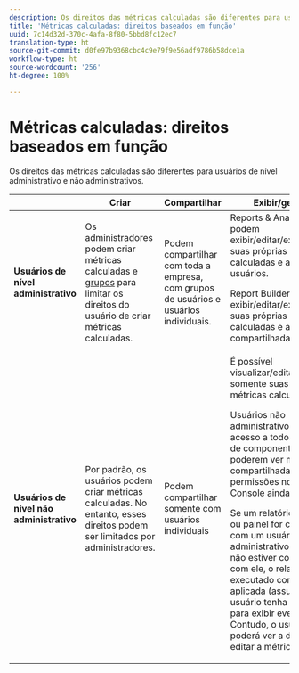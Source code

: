 ```yaml
---
description: Os direitos das métricas calculadas são diferentes para usuários de nível administrativo e não administrativos.
title: 'Métricas calculadas: direitos baseados em função'
uuid: 7c14d32d-370c-4afa-8f80-5bbd8fc12ec7
translation-type: ht
source-git-commit: d0fe97b9368cbc4c9e79f9e56adf9786b58dce1a
workflow-type: ht
source-wordcount: '256'
ht-degree: 100%

---
```



# Métricas calculadas: direitos baseados em função

Os direitos das métricas calculadas são diferentes para usuários de nível administrativo e não administrativos.

<table id="table_13F72FD90C964B86BD4B51E6F51ED292"> 
 <thead> 
  <tr> 
   <th colname="col1" class="entry"> </th> 
   <th colname="col02" class="entry"> Criar </th> 
   <th colname="col2" class="entry"> Compartilhar </th> 
   <th colname="col3" class="entry"> Exibir/gerenciar </th> 
   <th colname="col4" class="entry"> Aprovar </th> 
   <th colname="col5" class="entry"> Aplicar </th> 
  </tr> 
 </thead>
 <tbody> 
  <tr> 
   <td colname="col1"> <b>Usuários de nível administrativo</b> </td> 
   <td colname="col02"> Os administradores podem criar métricas calculadas e <a href="https://docs.adobe.com/content/help/pt-BR/analytics/admin/user-product-management/user-groups/groups.html"  >grupos</a> para limitar os direitos do usuário de criar métricas calculadas. </td> 
   <td colname="col2"> Podem compartilhar com toda a empresa, com grupos de usuários e usuários individuais. </td> 
   <td colname="col3"> <span class="keyword"> Reports &amp; Analytics </span>: podem exibir/editar/excluir/etc. suas próprias métricas calculadas e as de outros usuários. <p> <span class="keyword"> Report Builder </span>: pode exibir/editar/excluir/etc. suas próprias métricas calculadas e as compartilhadas. </p> </td> 
   <td colname="col4"> Podem aprovar métricas calculadas como canônicas. </td> 
   <td colname="col5"> Podem aplicar métricas calculadas em toda a organização. </td> 
  </tr> 
  <tr> 
   <td colname="col1"> <b>Usuários de nível não administrativo</b> </td> 
   <td colname="col02"> Por padrão, os usuários podem criar métricas calculadas. No entanto, esses direitos podem ser limitados por administradores. </td> 
   <td colname="col2"> Podem compartilhar somente com usuários individuais </td> 
   <td colname="col3"> É possível visualizar/editar/excluir/etc. somente suas próprias métricas calculadas. <p>Usuários não administrativos devem ter acesso a todos os eventos de componente para poderem ver métricas compartilhadas (as permissões no Admin Console ainda se aplicam). </p> <p>Se um relatório agendado ou painel for compartilhado com um usuário não administrativo e a métrica não estiver compartilhada com ele, o relatório será executado com a métrica aplicada (assumindo que o usuário tenha permissões para exibir eventos). Contudo, o usuário não poderá ver a definição ou editar a métrica. </p> </td> 
   <td colname="col4"> Só podem utilizar métricas calculadas aprovadas; não podem marcar métricas como aprovadas. </td> 
   <td colname="col5"> Podem aplicar suas próprias métricas calculadas e segmentos que foram compartilhados com eles. </td> 
  </tr> 
 </tbody> 
</table>

